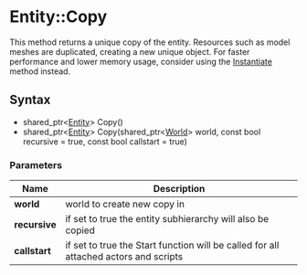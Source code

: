 # Entity::Copy #
This method returns a unique copy of the entity. Resources such as model meshes are duplicated, creating a new unique object. For faster performance and lower memory usage, consider using the [Instantiate](CPP_Entity_Instantiate.md) method instead.

## Syntax ##
- shared_ptr<[Entity](CPP_Entity.md)\> Copy()
- shared_ptr<[Entity](CPP_Entity.md)\> Copy(shared_ptr<[World](CPP_World.cpp)> world, const bool recursive = true, const bool callstart = true)

### Parameters ###
| Name | Description |
| --- | --- |
| **world** | world to create new copy in | 
| **recursive** | if set to true the entity subhierarchy will also be copied |
| **callstart** | if set to true the Start function will be called for all attached actors and scripts |
